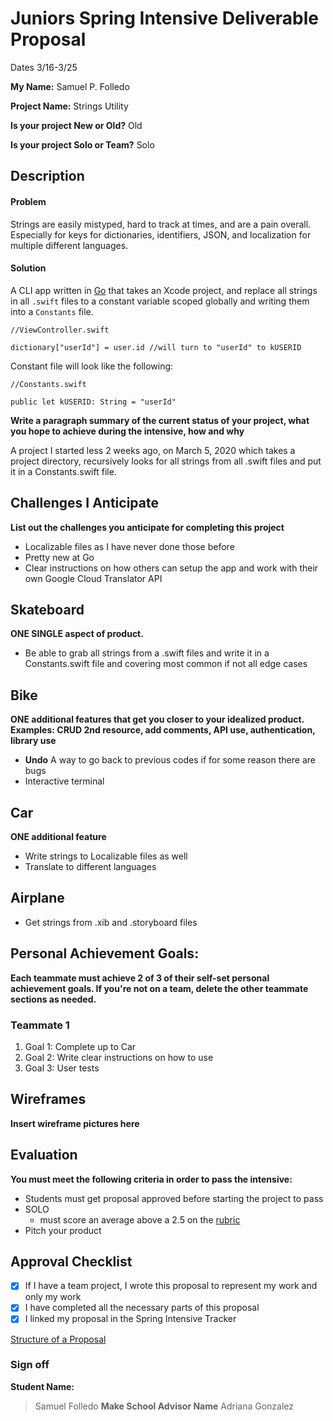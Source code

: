 # Juniors Spring Intensive Deliverable Proposal

Dates 3/16-3/25

**My Name:** Samuel P. Folledo

**Project Name:** Strings Utility

**Is your project New or Old?** Old

**Is your project Solo or Team?** Solo


## Description
#### Problem
Strings are easily mistyped, hard to track at times, and are a pain overall. Especially for keys for dictionaries, identifiers, JSON, and localization for multiple different languages.

#### Solution
A CLI app written in [Go](https://golang.org/) that takes an Xcode project, and replace all strings in all ```.swift``` files to a constant variable scoped globally and writing them into a ```Constants``` file. 

    //ViewController.swift

    dictionary["userId"] = user.id //will turn to "userId" to kUSERID

Constant file will look like the following:

    //Constants.swift

    public let kUSERID: String = "userId"

**Write a paragraph summary of the current status of your project, what you hope to achieve during the intensive, how and why**

A project I started less 2 weeks ago, on March 5, 2020 which takes a project directory, recursively looks for all strings from all .swift files and put it in a Constants.swift file.


## Challenges I Anticipate
**List out the challenges you anticipate for completing this project**
- Localizable files as I have never done those before
- Pretty new at Go
- Clear instructions on how others can setup the app and work with their own Google Cloud Translator API


## Skateboard
**ONE SINGLE aspect of product.**
- Be able to grab all strings from a .swift files and write it in a Constants.swift file and covering most common if not all edge cases

## Bike
**ONE additional features that get you closer to your idealized product. Examples: CRUD 2nd resource, add comments, API use, authentication, library use** 
- __Undo__ A way to go back to previous codes if for some reason there are bugs
- Interactive terminal

## Car
**ONE additional feature** 
- Write strings to Localizable files as well 
- Translate to different languages

## Airplane
- Get strings from .xib and .storyboard files


## Personal Achievement Goals:
**Each teammate must achieve 2 of 3 of their self-set personal achievement goals. If you're not on a team, delete the other teammate sections as needed.**

### Teammate 1
1. Goal 1: Complete up to Car
2. Goal 2: Write clear instructions on how to use
3. Goal 3: User tests

## Wireframes
**Insert wireframe pictures here**


## Evaluation
**You must meet the following criteria in order to pass the intensive:**
- Students must get proposal approved before starting the project to pass
- SOLO 
    - must score an average above a 2.5 on the [rubric]
- Pitch your product

[rubric]:https://docs.google.com/document/d/1IOQDmohLBEBT-hyr-2vgw1mbZUNsq3fHxVfH0oRmVt0/edit


## Approval Checklist
- [X] If I have a team project, I wrote this proposal to represent my work and only my work
- [X] I have completed all the necessary parts of this proposal
- [X] I linked my proposal in the Spring Intensive Tracker

[Structure of a Proposal](https://github.com/Make-School-Courses/INT-1.3-AND-INT-2.3-Spring-Intensive/blob/master/Proposals/junior-proposal.md)

### Sign off

**Student Name:**                
> Samuel Folledo
**Make School Advisor Name**
> Adriana Gonzalez